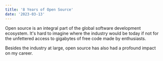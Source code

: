 ```yaml
---
title: '8 Years of Open Source'
date: '2023-03-13'
---
```


Open source is an integral part of the global software development ecosystem. It's hard to imagine where the industry would be today if not for the unfettered access to gigabytes of free code made by enthusiasts.

Besides the industry at large, open source has also had a profound impact on my career.
